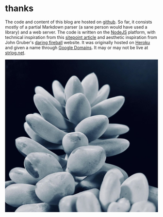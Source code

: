 # thanks

The code and content of this blog are hosted on [github](https://github.com/ReticulatedSpline/blog). So far, it consists mostly of a partial Markdown parser (a sane person would have used a library) and a web server. The code is written on the [NodeJS](https://nodejs.org/en/) platform, with technical inspiration from this [sitepoint article](https://www.sitepoint.com/build-microblog-node-js-git-markdown/) and aesthetic inspiration from John Gruber's [daring fireball](https://daringfireball.net/) website. It was originally hosted on [Heroku](https://www.heroku.com/) and given a name through [Google Domains](https://domains.google/). It may or may not be live at [strlog.net](http://www.strlog.net).

![a succulent](image.jpg)